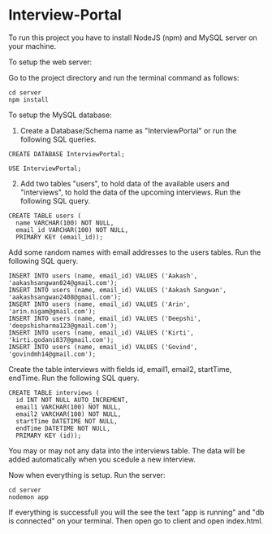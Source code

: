 # Interview-Portal

To run this project you have to install NodeJS (npm) and MySQL server on your machine.

To setup the web server:

Go to the project directory and run the terminal command as follows:
```
cd server
npm install
```
To setup the MySQL database:

1. Create a Database/Schema name as "InterviewPortal" or run the following SQL queries.
```
CREATE DATABASE InterviewPortal;
```
```
USE InterviewPortal;
```
2. Add two tables "users", to hold data of the available users and "interviews", to hold the data of the upcoming interviews. Run the following SQL query.
  ```
  CREATE TABLE users (
    name VARCHAR(100) NOT NULL,
    email_id VARCHAR(100) NOT NULL,
    PRIMARY KEY (email_id));
  ```
Add some random names with email addresses to the users tables. Run the following SQL query.
```
INSERT INTO users (name, email_id) VALUES ('Aakash', 'aakashsangwan024@gmail.com');
INSERT INTO users (name, email_id) VALUES ('Aakash Sangwan', 'aakashsangwan2408@gmail.com');
INSERT INTO users (name, email_id) VALUES ('Arin', 'arin.nigam@gmail.com');
INSERT INTO users (name, email_id) VALUES ('Deepshi', 'deepshisharma123@gmail.com');
INSERT INTO users (name, email_id) VALUES ('Kirti', 'kirti.godani837@gmail.com');
INSERT INTO users (name, email_id) VALUES ('Govind', 'govindmh14@gmail.com');
```
Create the table interviews with fields id, email1, email2, startTime, endTime. Run the following SQL query.
```
CREATE TABLE interviews (
  id INT NOT NULL AUTO_INCREMENT,
  email1 VARCHAR(100) NOT NULL,
  email2 VARCHAR(100) NOT NULL,
  startTime DATETIME NOT NULL,
  endTime DATETIME NOT NULL,
  PRIMARY KEY (id));
```
You may or may not any data into the interviews table. The data will be added automatically when you scedule a new interview.

<!-- Change the following in ```server/dbServicejs``` if your MySQL server is setup on different port or has different credentials. -->


Now when everything is setup. Run the server:
```
cd server
nodemon app
```
If everything is successfull you will the see the text "app is running" and "db is connected" on your terminal.
Then open go to client and open index.html. 

<!-- Here is the screenshot of the working system / frontend. -->

